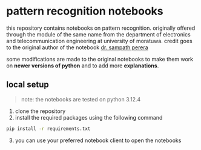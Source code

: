 # pattern recognition notebooks

this repository contains notebooks on pattern recognition. originally offered through the module of the same name from the department of electronics and telecommunication engineering at university of moratuwa. credit goes to the original author of the notebook [dr. sampath perera](https://ent.uom.lk/team/dr-sampath-perera/)

some modifications are made to the original notebooks to make them work on **newer versions of python** and to add more **explanations**.

## local setup

> note: the notebooks are tested on python 3.12.4

1. clone the repository
2. install the required packages using the following command
```bash
pip install -r requirements.txt
```
3. you can use your preferred notebook client to open the notebooks